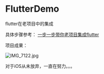 # FlutterDemo
flutter在老项目中的集成

具体步骤参考：
[一步一步带你老项目集成flutter](https://www.jianshu.com/u/607e776b207d)

项目成果：

![IMG_7122.jpg](https://upload-images.jianshu.io/upload_images/2599409-3a21d07835f0ebf4.jpg?imageMogr2/auto-orient/strip%7CimageView2/2/w/1240)

对于iOS从未放弃，一直在努力。。。
